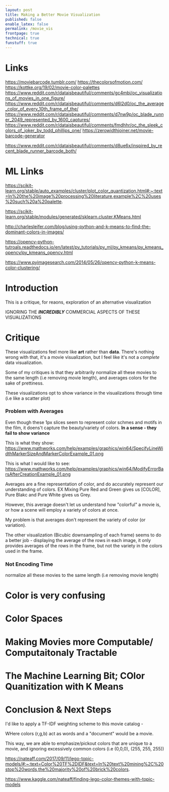 ```yaml
---
layout: post
title: Making a Better Movie Visualization
published: false
enable_latex: false
permalink: /movie_vis
frontpage: true
technical: true
funstuff: true
---
```


# Links
https://moviebarcode.tumblr.com/
https://thecolorsofmotion.com/
https://kottke.org/19/02/movie-color-palettes
https://www.reddit.com/r/dataisbeautiful/comments/gc4mbi/oc_visualizations_of_movies_in_one_figure/
https://www.reddit.com/r/dataisbeautiful/comments/d6l2d0/oc_the_average_color_of_every_10th_frame_of_the/
https://www.reddit.com/r/dataisbeautiful/comments/d7nw9p/oc_blade_runner_2049_represented_by_1600_captures/
https://www.reddit.com/r/dataisbeautiful/comments/fmdhhr/oc_the_sleek_colors_of_joker_by_todd_phillips_one/
https://zerowidthjoiner.net/movie-barcode-generator

https://www.reddit.com/r/dataisbeautiful/comments/d8ue6x/inspired_by_recent_blade_runner_barcode_both/

# ML Links
https://scikit-learn.org/stable/auto_examples/cluster/plot_color_quantization.html#:~:text=In%20the%20image%20processing%20literature,example%2C%20uses%20such%20a%20palette.

https://scikit-learn.org/stable/modules/generated/sklearn.cluster.KMeans.html

http://charlesleifer.com/blog/using-python-and-k-means-to-find-the-dominant-colors-in-images/

https://opencv-python-tutroals.readthedocs.io/en/latest/py_tutorials/py_ml/py_kmeans/py_kmeans_opencv/py_kmeans_opencv.html

https://www.pyimagesearch.com/2014/05/26/opencv-python-k-means-color-clustering/

# Introduction
This is a critique, for reaons, exploration of an alternative visualization 

IGNORING THE ***INCREDIBLY*** COMMERCIAL ASPECTS OF THESE VISUALIZATIONS

# Critique 

These visualizations feel more like **art** rather than **data**. There's nothing wrong with that, it's a movie visualization, but I feel like it's not a *complete* data visualization.


Some of my critiques is that they arbitrarily normalize all these movies to the same length (i.e removing movie length), and averages colors for the sake of prettiness.

These visualizations opt to show variance in the visualizations through time (i.e like a scatter plot) 

### Problem with Averages
Even though these 1px slices seem to represent color schmes and motifs in the film, it doens't capture the beauty/variety of colors. **In a sense - they fail to show variance**

This is what they show: https://www.mathworks.com/help/examples/graphics/win64/SpecifyLineWidthMarkerSizeAndMarkerColorExample_01.png


This is what I would like to see: https://www.mathworks.com/help/examples/graphics/win64/ModifyErrorBarsAfterCreationExample_01.png


Averages are a fine representation of color, and do accurately represent our understanding of colors. EX Mixing Pure Red and Green gives us [COLOR], Pure Blakc and Pure White gives us Grey.

However, this average doesn't let us understand how "colorful" a movie is, or how a scene will employ a variety of colors at once.


My problem is that averages don't represent the variety of color (or variation).


The other visualization (Bicubic downsampling of each frame) seems to do a better job - displaying the average of the rows in each image, it only provides averages of the rows in the frame, but not the variety in the colors used in the frame. 



### Not Encoding Time
normalize all these movies to the same length (i.e removing movie length)

# Color is very confusing

# Color Spaces 

# Making Movies more Computable/ Computaitonaly Tractable

# The Machine Learning Bit; COlor Quanitization with K Means

# Conclusion & Next Steps

I'd like to apply a TF-IDF weighting scheme to this movie catalog - 

WHere colors (r,g,b) act as words and a "document" would be a movie. 



This way, we are able to emphasize/pickout colors that are unique to a movie, and ignoring excessively common colors (i.e (0,0,0), (255, 255, 255)) 

https://nateaff.com/2017/09/11/lego-topic-models/#:~:text=Color%20TF%2DIDF&text=In%20text%20mining%2C%20stop%20words,the%20majority%20of%20brick%20colors.

https://www.kaggle.com/nateaff/finding-lego-color-themes-with-topic-models